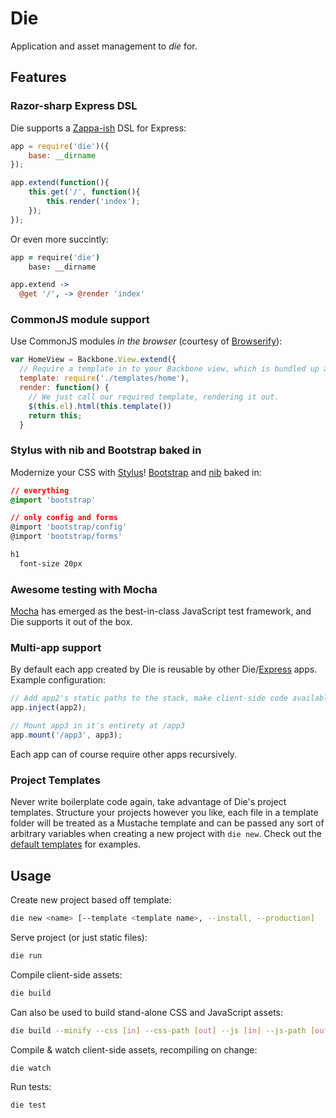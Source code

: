 # Die
Application and asset management to *die* for.

## Features

### Razor-sharp Express DSL
Die supports a [Zappa-ish][zappa] DSL for Express:

```javascript
app = require('die')({
    base: __dirname
});

app.extend(function(){
    this.get('/', function(){
        this.render('index');
    });
});
```

Or even more succintly:

```coffeescript
app = require('die')
    base: __dirname

app.extend ->
  @get '/', -> @render 'index'
```

### CommonJS module support
Use CommonJS modules *in the browser* (courtesy of [Browserify][browserify]):

```javascript
var HomeView = Backbone.View.extend({
  // Require a template in to your Backbone view, which is bundled up as a javascript function.
  template: require('./templates/home'),
  render: function() {
    // We just call our required template, rendering it out.
    $(this.el).html(this.template())
    return this;
  }
```

### Stylus with nib and Bootstrap baked in
Modernize your CSS with [Stylus][stylus]! [Bootstrap][bootstrap] and [nib][nib] baked in:

```css
// everything
@import 'bootstrap'

// only config and forms
@import 'bootstrap/config'
@import 'bootstrap/forms'

h1
  font-size 20px
```

### Awesome testing with Mocha
[Mocha][mocha] has emerged as the best-in-class JavaScript test framework, and Die supports it out of the box.

### Multi-app support
By default each app created by Die is reusable by other Die/[Express][express] apps. Example configuration:

```javascript
// Add app2's static paths to the stack, make client-side code available.
app.inject(app2);

// Mount app3 in it's entirety at /app3
app.mount('/app3', app3);
```

Each app can of course require other apps recursively.

### Project Templates
Never write boilerplate code again, take advantage of Die's project templates.
Structure your projects however you like, each file in a template folder will be treated as a Mustache template
and can be passed any sort of arbitrary variables when creating a new project with `die new`. Check out the
[default templates][templates] for examples.

## Usage
Create new project based off template:

```bash
die new <name> [--template <template name>, --install, --production]
```

Serve project (or just static files):

```bash
die run
```

Compile client-side assets:

```bash
die build
```

Can also be used to build stand-alone CSS and JavaScript assets:

```bash
die build --minify --css [in] --css-path [out] --js [in] --js-path [out]
```

Compile & watch client-side assets, recompiling on change:

```bash
die watch
```

Run tests:

```bash
die test
```

[backbone]: http://backbonejs.org/
[bootstrap]: http://twitter.github.com/bootstrap/
[browserify]: https://github.com/substack/node-browserify
[express]: http://expressjs.com/
[jade]: http://jade-lang.com/
[mocha]: https://visionmedia.github.com/mocha/
[nib]: https://github.com/visionmedia/nib
[stylus]: http://learnboost.github.com/stylus/
[templates]: https://github.com/zeekay/die/tree/master/templates
[zappa]: https://github.com/mauricemach/zappa
